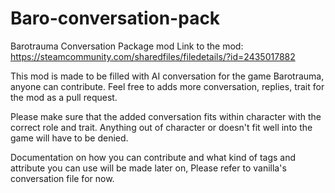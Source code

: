 # Baro-conversation-pack
Barotrauma Conversation Package mod
Link to the mod: https://steamcommunity.com/sharedfiles/filedetails/?id=2435017882

This mod is made to be filled with AI conversation for the game Barotrauma, anyone can contribute.
Feel free to adds more conversation, replies, trait for the mod as a pull request.

Please make sure that the added conversation fits within character with the correct role and trait.
Anything out of character or doesn't fit well into the game will have to be denied.

Documentation on how you can contribute and what kind of tags and attribute you can use will be made later on, 
Please refer to vanilla's conversation file for now.
